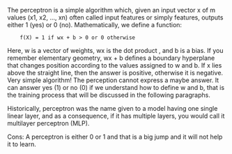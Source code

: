 The perceptron is a simple algorithm which, given an input vector x of m values (x1, x2, ..., xn) often called input features or simply features, outputs either 1 (yes) or 0 (no). Mathematically, we define a
function: 

        f(X) = 1 if wx + b > 0 or 0 otherwise

Here, w is a vector of weights, wx is the dot product , and b is a bias. If you remember elementary geometry, wx + b defines a boundary hyperplane that changes position according to the values assigned to w and b. If x lies above the straight line, then the answer is positive, otherwise it is negative. Very simple algorithm! The perception cannot express a maybe answer. It can answer yes (1) or no (0) if we understand how to define w and b, that is the training process that will be discussed in the following paragraphs. 


Historically, perceptron was the name given to a model having one single linear layer, and as a consequence, if it has multiple layers, you would call it multilayer perceptron (MLP). 

Cons:
A perceptron is either 0 or 1 and that is a big jump and it will not help it to learn.
